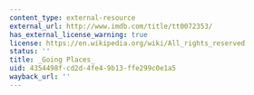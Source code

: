 ```yaml
---
content_type: external-resource
external_url: http://www.imdb.com/title/tt0072353/
has_external_license_warning: true
license: https://en.wikipedia.org/wiki/All_rights_reserved
status: ''
title: _Going Places_
uid: 4354498f-cd2d-4fe4-9b13-ffe299c0e1a5
wayback_url: ''
---
```

